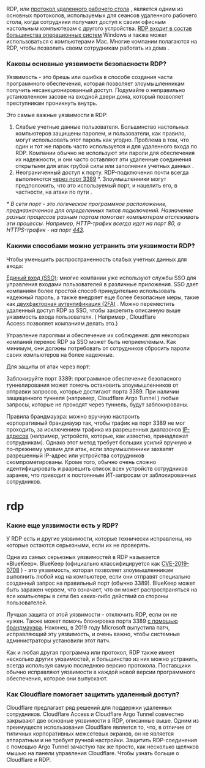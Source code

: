 <!-- wp:paragraph -->
<p>RDP, или&nbsp;<a href="http://pyatilistnik.org/how-to-connect-to-remote-desktop/">протокол удаленного рабочего стола</a>&nbsp;, является одним из основных протоколов, используемых для сеансов удаленного рабочего стола, когда сотрудники получают доступ к своим офисным настольным компьютерам с другого устройства.&nbsp;<a href="http://pyatilistnik.org/enable-windows-rdp-remotely-and-locally/">RDP входит в состав большинства операционных систем</a> Windows и также может использоваться с компьютерами Mac.&nbsp;Многие компании полагаются на RDP, чтобы позволить своим сотрудникам&nbsp;работать из дома&nbsp;.</p>
<!-- /wp:paragraph -->

<!-- wp:heading {"level":3} -->
<h3 id="Каковы-основные-уязвимости-безопасности-RDP?">Каковы основные уязвимости безопасности RDP?</h3>
<!-- /wp:heading -->

<!-- wp:paragraph -->
<p>Уязвимость - это брешь или ошибка в способе создания части программного обеспечения, которая позволяет злоумышленникам получить несанкционированный доступ.&nbsp;Подумайте о неправильно установленном засове на входной двери дома, который позволяет преступникам проникнуть внутрь.</p>
<!-- /wp:paragraph -->

<!-- wp:paragraph -->
<p>Это самые важные уязвимости в RDP:</p>
<!-- /wp:paragraph -->

<!-- wp:list {"ordered":true} -->
<ol><li>Слабые учетные данные пользователя.&nbsp;Большинство настольных компьютеров защищены паролем, и пользователи, как правило, могут использовать этот пароль как угодно.&nbsp;Проблема в том, что один и тот же пароль часто используется и для удаленного входа по RDP.&nbsp;Компании обычно не используют эти пароли для обеспечения их надежности, и они часто оставляют эти удаленные соединения открытыми для&nbsp;атак&nbsp;грубой силы&nbsp;или&nbsp;заполнения учетных данных&nbsp;.</li><li>Неограниченный доступ к порту.&nbsp;RDP-подключения почти всегда выполняются <a href="http://pyatilistnik.org/change-the-rdp-service-port/">через порт 3389</a> *.&nbsp;Злоумышленники могут предположить, что это используемый порт, и нацелить его, в частности,&nbsp;на атаки по пути&nbsp;.</li></ol>
<!-- /wp:list -->

<!-- wp:paragraph -->
<p><em>* В сети порт - это логическое программное расположение, предназначенное для определенных типов подключений.&nbsp;Назначение разных процессов разным портам помогает компьютерам отслеживать эти процессы.&nbsp;Например, HTTP-трафик всегда идет на порт 80, а HTTPS-трафик - на порт <a href="http://pyatilistnik.org/how-to-open-port-443-in-windows/">443</a>.</em></p>
<!-- /wp:paragraph -->

<!-- wp:heading {"level":3} -->
<h3 id="Какими-способами-можно-устранить-эти-уязвимости-RDP?">Какими способами можно устранить эти уязвимости RDP?</h3>
<!-- /wp:heading -->

<!-- wp:paragraph -->
<p>Чтобы уменьшить распространенность слабых учетных данных для входа:</p>
<!-- /wp:paragraph -->

<!-- wp:paragraph -->
<p><a href="http://pyatilistnik.org/through-authorization-in-google-chrome/" target="_blank" rel="noreferrer noopener">Единый вход (SSO)</a>:&nbsp;многие компании уже используют&nbsp;службы&nbsp;SSO&nbsp;для управления входами пользователей в различные приложения.&nbsp;SSO дает компаниям более простой способ принудительно использовать надежный пароль, а также внедряет еще более безопасные меры, такие как&nbsp;<a href="http://pyatilistnik.org/two-factor-authentication/" target="_blank" rel="noreferrer noopener">двухфакторная аутентификация (2FA)</a>&nbsp;.&nbsp;Можно переместить удаленный доступ RDP за SSO, чтобы закрепить описанную выше уязвимость входа пользователя.&nbsp;(&nbsp;Например&nbsp;,&nbsp;Cloudflare Access&nbsp;позволяет компаниям делать это.)</p>
<!-- /wp:paragraph -->

<!-- wp:paragraph -->
<p>Управление паролями и обеспечение их соблюдения:&nbsp;для некоторых компаний перенос RDP за SSO может быть неприемлемым.&nbsp;Как минимум, они должны потребовать от сотрудников сбросить пароли своих компьютеров на более надежные.</p>
<!-- /wp:paragraph -->

<!-- wp:paragraph -->
<p>Для защиты от атак через порт:</p>
<!-- /wp:paragraph -->

<!-- wp:paragraph -->
<p>Заблокируйте порт 3389:&nbsp;программное обеспечение безопасного туннелирования может помочь остановить злоумышленников от отправки запросов, которые достигают порта 3389. При наличии защищенного туннеля (например,&nbsp;Cloudflare Argo Tunnel&nbsp;) любые запросы, которые не проходят через туннель, будут заблокированы.</p>
<!-- /wp:paragraph -->

<!-- wp:paragraph -->
<p>Правила брандмауэра:&nbsp;можно вручную настроить корпоративный&nbsp;брандмауэр&nbsp;так, чтобы трафик на порт 3389 не мог проходить, за исключением трафика из разрешенных&nbsp;диапазонов&nbsp;<a href="http://pyatilistnik.org/kak-uznat-ip-adres-kompyutera-windows-mac-linux/" target="_blank" rel="noreferrer noopener">IP-адресов</a>&nbsp;(например, устройств, которые, как известно, принадлежат сотрудникам).&nbsp;Однако этот метод требует больших усилий вручную и по-прежнему уязвим для атак, если злоумышленники захватят разрешенный IP-адрес или устройства сотрудников скомпрометированы.&nbsp;Кроме того, обычно очень сложно идентифицировать и разрешить список всех устройств сотрудников заранее, что приводит к постоянным ИТ-запросам от заблокированных сотрудников.</p>
<!-- /wp:paragraph -->

<!-- wp:heading {"level":3} -->
# rdp
<h3 id="Какие-еще-уязвимости-есть-у-RDP?">Какие еще уязвимости есть у RDP?</h3>
<!-- /wp:heading -->

<!-- wp:paragraph -->
<p>У RDP есть и другие уязвимости, которые технически исправлены, но которые остаются серьезными, если их не проверять.</p>
<!-- /wp:paragraph -->

<!-- wp:paragraph -->
<p>Одна из самых серьезных уязвимостей в RDP называется «BlueKeep».&nbsp;BlueKeep (официально классифицируется как&nbsp;<a href="https://nvd.nist.gov/vuln/detail/CVE-2019-0708" target="_blank" rel="noreferrer noopener">CVE-2019-0708</a>&nbsp;) - это уязвимость, которая позволяет злоумышленникам выполнить любой код на компьютере, если они отправят специально созданный запрос на правильный порт (обычно 3389).&nbsp;BlueKeep может быть заражен червем, что означает, что он может распространяться на все компьютеры в сети без каких-либо действий со стороны пользователей.</p>
<!-- /wp:paragraph -->

<!-- wp:paragraph -->
<p>Лучшая защита от этой уязвимости - отключить RDP, если он не нужен.&nbsp;Также может помочь блокировка порта 3389 <a href="http://pyatilistnik.org/kak-razreshit-pingi-v-brandmauere-cherez-komandnuyu-stroku/" target="_blank" rel="noreferrer noopener">с помощью брандмауэра</a>.&nbsp;Наконец, в 2019 году Microsoft выпустила патч, исправляющий эту уязвимость, и очень важно, чтобы системные администраторы установили этот патч.</p>
<!-- /wp:paragraph -->

<!-- wp:paragraph -->
<p>Как и любая другая программа или протокол, RDP также имеет несколько других уязвимостей, и большинство из них можно устранить, всегда используя самую последнюю версию протокола.&nbsp;Поставщики обычно исправляют уязвимости в каждой новой версии программного обеспечения, которое они выпускают.</p>
<!-- /wp:paragraph -->

<!-- wp:heading {"level":3} -->
<h3 id="Как-Cloudflare-помогает-защитить-удаленный-доступ?">Как Cloudflare помогает защитить удаленный доступ?</h3>
<!-- /wp:heading -->

<!-- wp:paragraph -->
<p>Cloudflare предлагает ряд решений для поддержки удаленных сотрудников.&nbsp;Cloudflare Access&nbsp;и&nbsp;Cloudflare Argo Tunnel&nbsp;совместно закрывают две основные уязвимости в RDP, описанные выше.&nbsp;Одним из преимуществ использования Cloudflare является то, что, в отличие от типичных корпоративных межсетевых экранов, он не является аппаратным и не требует ручной настройки.&nbsp;Защитить RDP-соединения с помощью Argo Tunnel зачастую так же просто, как несколько щелчков мышью на панели управления Cloudflare.&nbsp;Чтобы узнать больше о Cloudflare и RDP.</p>
<!-- /wp:paragraph -->
